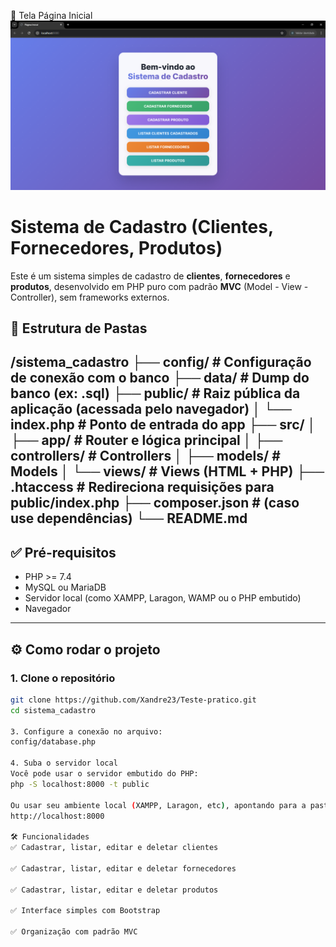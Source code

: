 📸 Tela Página Inicial
![alt text](image.png)

# Sistema de Cadastro (Clientes, Fornecedores, Produtos)

Este é um sistema simples de cadastro de **clientes**, **fornecedores** e **produtos**, desenvolvido em PHP puro com padrão **MVC** (Model - View - Controller), sem frameworks externos.

## 📁 Estrutura de Pastas
/sistema_cadastro
├── config/ # Configuração de conexão com o banco
├── data/ # Dump do banco (ex: .sql)
├── public/ # Raiz pública da aplicação (acessada pelo navegador)
│ └── index.php # Ponto de entrada do app
├── src/
│ ├── app/ # Router e lógica principal
│ ├── controllers/ # Controllers
│ ├── models/ # Models
│ └── views/ # Views (HTML + PHP)
├── .htaccess # Redireciona requisições para public/index.php
├── composer.json # (caso use dependências)
└── README.md
---

## ✅ Pré-requisitos

- PHP >= 7.4
- MySQL ou MariaDB
- Servidor local (como XAMPP, Laragon, WAMP ou o PHP embutido)
- Navegador

---

## ⚙️ Como rodar o projeto

### 1. Clone o repositório
```bash
git clone https://github.com/Xandre23/Teste-pratico.git
cd sistema_cadastro

3. Configure a conexão no arquivo:
config/database.php

4. Suba o servidor local
Você pode usar o servidor embutido do PHP:
php -S localhost:8000 -t public

Ou usar seu ambiente local (XAMPP, Laragon, etc), apontando para a pasta public/.
http://localhost:8000

🛠 Funcionalidades
✅ Cadastrar, listar, editar e deletar clientes

✅ Cadastrar, listar, editar e deletar fornecedores

✅ Cadastrar, listar, editar e deletar produtos

✅ Interface simples com Bootstrap

✅ Organização com padrão MVC


